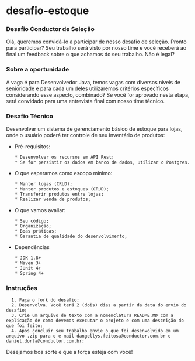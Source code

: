 # desafio-estoque

### Desafio Conductor de Seleção 
Olá, queremos convidá-lo a participar de nosso desafio de seleção.  Pronto para participar? Seu trabalho será visto por nosso time e você receberá ao final um feedback sobre o que achamos do seu trabalho. Não é legal?

### Sobre a oportunidade 
A vaga é para Desenvolvedor Java, temos vagas com diversos níveis de senioridade e para cada um deles utilizaremos critérios específicos considerando esse aspecto, combinado? 
Se você for aprovado nesta etapa, será convidado para uma entrevista final com nosso time técnico.

### Desafio Técnico
  Desenvolver um sistema de gerenciamento básico de estoque para lojas, onde o usuário poderá ter controle de seu inventário de produtos:
  - Pré-requisitos:
    ```
    * Desenvolver os recursos em API Rest;
    * Se for persistir os dados em banco de dados, utilizar o Postgres.
    ```

  - O que esperamos como escopo mínimo:
    ```
    * Manter lojas (CRUD);
    * Manter produtos e estoques (CRUD);
    * Transferir produtos entre lojas;
    * Realizar venda de produtos;
    ```
    
  - O que vamos avaliar:
    ```
    * Seu código; 
    * Organização;
    * Boas práticas;
    * Garantia de qualidade do desenvolvimento;
    ```

  - Dependências
    ```
    * JDK 1.8+
    * Maven 3+
    * JUnit 4+
    * Spring 4+
    ```

### Instruções
      1. Faça o fork do desafio;
      2. Desenvolva. Você terá 2 (dois) dias a partir da data do envio do desafio;
      3. Crie um arquivo de texto com a nomenclatura README.MD com a explicação de como devemos executar o projeto e com uma descrição do que foi feito;
      4. Após concluir seu trabalho envie o que foi desenvolvido em um arquivo .zip para o e-mail dangellys.feitosa@conductor.com.br e daniel.dorta@conductor.com.br;
      
Desejamos boa sorte e que a força esteja com você!
